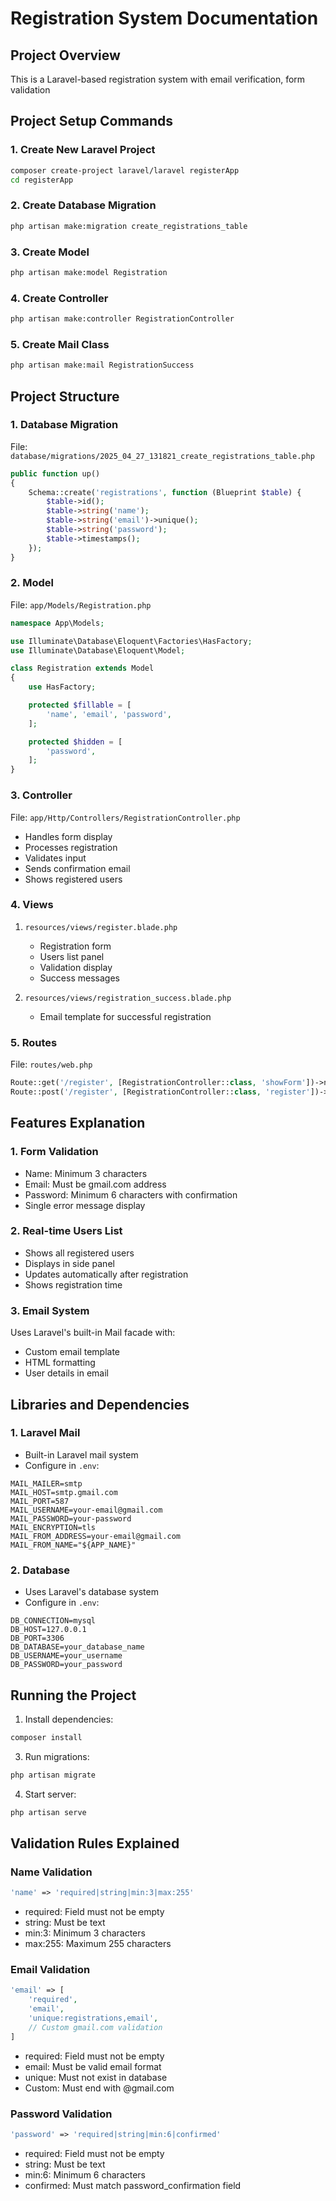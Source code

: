 # Registration System Documentation

## Project Overview
This is a Laravel-based registration system with email verification, form validation

## Project Setup Commands

### 1. Create New Laravel Project
```bash
composer create-project laravel/laravel registerApp
cd registerApp
```

### 2. Create Database Migration
```bash
php artisan make:migration create_registrations_table
```

### 3. Create Model
```bash
php artisan make:model Registration
```

### 4. Create Controller
```bash
php artisan make:controller RegistrationController
```

### 5. Create Mail Class
```bash
php artisan make:mail RegistrationSuccess
```

## Project Structure

### 1. Database Migration
File: `database/migrations/2025_04_27_131821_create_registrations_table.php`
```php
public function up()
{
    Schema::create('registrations', function (Blueprint $table) {
        $table->id();
        $table->string('name');
        $table->string('email')->unique();
        $table->string('password');
        $table->timestamps();
    });
}
```

### 2. Model
File: `app/Models/Registration.php`
```php
namespace App\Models;

use Illuminate\Database\Eloquent\Factories\HasFactory;
use Illuminate\Database\Eloquent\Model;

class Registration extends Model
{
    use HasFactory;

    protected $fillable = [
        'name', 'email', 'password',
    ];

    protected $hidden = [
        'password',
    ];
}
```

### 3. Controller
File: `app/Http/Controllers/RegistrationController.php`
- Handles form display
- Processes registration
- Validates input
- Sends confirmation email
- Shows registered users

### 4. Views
1. `resources/views/register.blade.php`
   - Registration form
   - Users list panel
   - Validation display
   - Success messages

2. `resources/views/registration_success.blade.php`
   - Email template for successful registration

### 5. Routes
File: `routes/web.php`
```php
Route::get('/register', [RegistrationController::class, 'showForm'])->name('register.form');
Route::post('/register', [RegistrationController::class, 'register'])->name('register');
```

## Features Explanation

### 1. Form Validation
- Name: Minimum 3 characters
- Email: Must be gmail.com address
- Password: Minimum 6 characters with confirmation
- Single error message display

### 2. Real-time Users List
- Shows all registered users
- Displays in side panel
- Updates automatically after registration
- Shows registration time

### 3. Email System
Uses Laravel's built-in Mail facade with:
- Custom email template
- HTML formatting
- User details in email

## Libraries and Dependencies

### 1. Laravel Mail
- Built-in Laravel mail system
- Configure in `.env`:
```env
MAIL_MAILER=smtp
MAIL_HOST=smtp.gmail.com
MAIL_PORT=587
MAIL_USERNAME=your-email@gmail.com
MAIL_PASSWORD=your-password
MAIL_ENCRYPTION=tls
MAIL_FROM_ADDRESS=your-email@gmail.com
MAIL_FROM_NAME="${APP_NAME}"
```

### 2. Database
- Uses Laravel's database system
- Configure in `.env`:
```env
DB_CONNECTION=mysql
DB_HOST=127.0.0.1
DB_PORT=3306
DB_DATABASE=your_database_name
DB_USERNAME=your_username
DB_PASSWORD=your_password
```

## Running the Project

1. Install dependencies:
```bash
composer install
```


3. Run migrations:
```bash
php artisan migrate
```

4. Start server:
```bash
php artisan serve
```

## Validation Rules Explained

### Name Validation
```php
'name' => 'required|string|min:3|max:255'
```
- required: Field must not be empty
- string: Must be text
- min:3: Minimum 3 characters
- max:255: Maximum 255 characters

### Email Validation
```php
'email' => [
    'required',
    'email',
    'unique:registrations,email',
    // Custom gmail.com validation
]
```
- required: Field must not be empty
- email: Must be valid email format
- unique: Must not exist in database
- Custom: Must end with @gmail.com

### Password Validation
```php
'password' => 'required|string|min:6|confirmed'
```
- required: Field must not be empty
- string: Must be text
- min:6: Minimum 6 characters
- confirmed: Must match password_confirmation field


